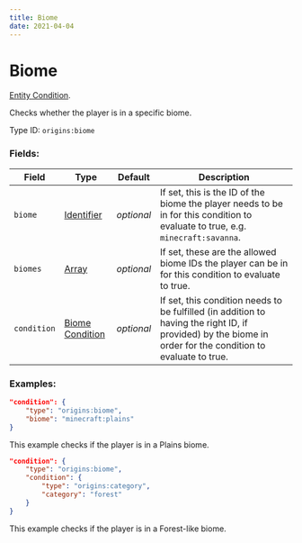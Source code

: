 ```yaml
---
title: Biome
date: 2021-04-04
---
```

# Biome

[Entity Condition](../entity_conditions.md).

Checks whether the player is in a specific biome.

Type ID: `origins:biome`

### Fields:

Field  | Type | Default | Description
-------|------|---------|-------------
`biome` | [Identifier](../data_types/identifier.md) | _optional_ |  If set, this is the ID of the biome the player needs to be in for this condition to evaluate to true, e.g. `minecraft:savanna`.
`biomes` | [Array](../data_types/array.md) | _optional_ |  If set, these are the allowed biome IDs the player can be in for this condition to evaluate to true.
`condition` | [Biome Condition](../biome_conditions.md) | _optional_ | If set, this condition needs to be fulfilled (in addition to having the right ID, if provided) by the biome in order for the condition to evaluate to true.

### Examples:
```json
"condition": {
    "type": "origins:biome",
    "biome": "minecraft:plains"
}
```
This example checks if the player is in a Plains biome.

```json
"condition": {
    "type": "origins:biome",
    "condition": {
        "type": "origins:category",
        "category": "forest"
    }
}
```
This example checks if the player is in a Forest-like biome.